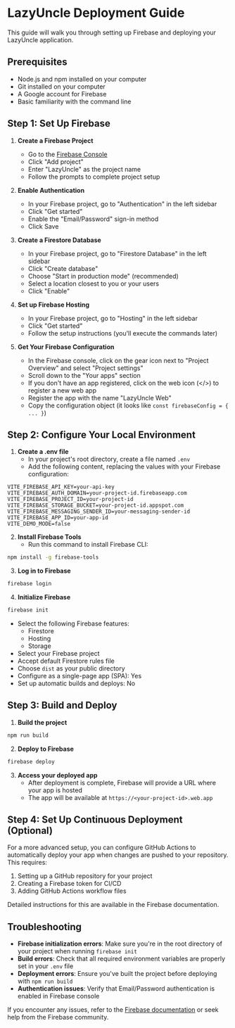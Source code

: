# LazyUncle Deployment Guide

This guide will walk you through setting up Firebase and deploying your LazyUncle application.

## Prerequisites

- Node.js and npm installed on your computer
- Git installed on your computer
- A Google account for Firebase
- Basic familiarity with the command line

## Step 1: Set Up Firebase

1. **Create a Firebase Project**
   - Go to the [Firebase Console](https://console.firebase.google.com/)
   - Click "Add project"
   - Enter "LazyUncle" as the project name
   - Follow the prompts to complete project setup

2. **Enable Authentication**
   - In your Firebase project, go to "Authentication" in the left sidebar
   - Click "Get started"
   - Enable the "Email/Password" sign-in method
   - Click Save

3. **Create a Firestore Database**
   - In your Firebase project, go to "Firestore Database" in the left sidebar
   - Click "Create database"
   - Choose "Start in production mode" (recommended)
   - Select a location closest to you or your users
   - Click "Enable"

4. **Set up Firebase Hosting**
   - In your Firebase project, go to "Hosting" in the left sidebar
   - Click "Get started"
   - Follow the setup instructions (you'll execute the commands later)

5. **Get Your Firebase Configuration**
   - In the Firebase console, click on the gear icon next to "Project Overview" and select "Project settings"
   - Scroll down to the "Your apps" section
   - If you don't have an app registered, click on the web icon (</>) to register a new web app
   - Register the app with the name "LazyUncle Web"
   - Copy the configuration object (it looks like `const firebaseConfig = { ... }`)

## Step 2: Configure Your Local Environment

1. **Create a .env file**
   - In your project's root directory, create a file named `.env`
   - Add the following content, replacing the values with your Firebase configuration:

```
VITE_FIREBASE_API_KEY=your-api-key
VITE_FIREBASE_AUTH_DOMAIN=your-project-id.firebaseapp.com
VITE_FIREBASE_PROJECT_ID=your-project-id
VITE_FIREBASE_STORAGE_BUCKET=your-project-id.appspot.com
VITE_FIREBASE_MESSAGING_SENDER_ID=your-messaging-sender-id
VITE_FIREBASE_APP_ID=your-app-id
VITE_DEMO_MODE=false
```

2. **Install Firebase Tools**
   - Run this command to install Firebase CLI:
```bash
npm install -g firebase-tools
```

3. **Log in to Firebase**
```bash
firebase login
```

4. **Initialize Firebase**
```bash
firebase init
```
   - Select the following Firebase features:
     - Firestore
     - Hosting
     - Storage
   - Select your Firebase project
   - Accept default Firestore rules file
   - Choose `dist` as your public directory
   - Configure as a single-page app (SPA): Yes
   - Set up automatic builds and deploys: No

## Step 3: Build and Deploy

1. **Build the project**
```bash
npm run build
```

2. **Deploy to Firebase**
```bash
firebase deploy
```

3. **Access your deployed app**
   - After deployment is complete, Firebase will provide a URL where your app is hosted
   - The app will be available at `https://<your-project-id>.web.app`

## Step 4: Set Up Continuous Deployment (Optional)

For a more advanced setup, you can configure GitHub Actions to automatically deploy your app when changes are pushed to your repository. This requires:

1. Setting up a GitHub repository for your project
2. Creating a Firebase token for CI/CD
3. Adding GitHub Actions workflow files

Detailed instructions for this are available in the Firebase documentation.

## Troubleshooting

- **Firebase initialization errors**: Make sure you're in the root directory of your project when running `firebase init`
- **Build errors**: Check that all required environment variables are properly set in your `.env` file
- **Deployment errors**: Ensure you've built the project before deploying with `npm run build`
- **Authentication issues**: Verify that Email/Password authentication is enabled in Firebase console

If you encounter any issues, refer to the [Firebase documentation](https://firebase.google.com/docs) or seek help from the Firebase community. 